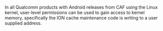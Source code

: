 In all Qualcomm products with Android releases from CAF using the Linux kernel, user-level permissions can be used to gain access to kernel memory, specifically the ION cache maintenance code is writing to a user supplied address.